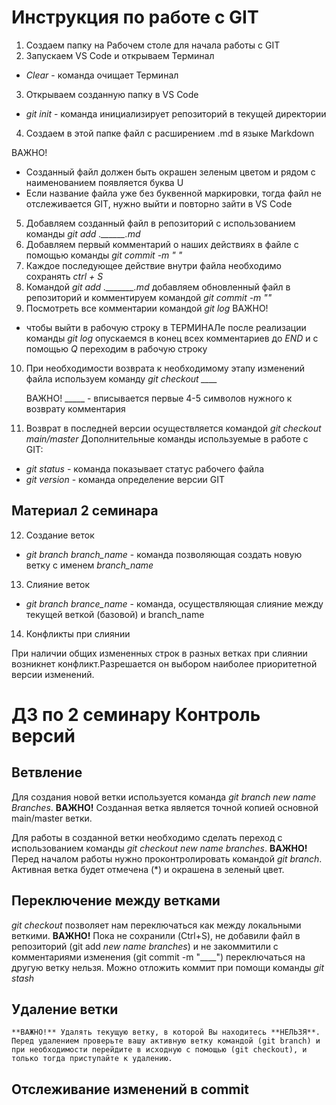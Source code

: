 # Инструкция по работе с GIT 

1. Создаем папку на Рабочем столе для начала работы с GIT
2. Запускаем VS Code и открываем Терминал 
* *Clear* - команда очищает Терминал
3. Открываем созданную папку в VS Code
* *git init* - команда инициализирует репозиторий в текущей директории
4. Создаем в этой папке файл с расширением .md в языке Markdown

ВАЖНО! 
* Созданный файл должен быть окрашен зеленым цветом и рядом с наименованием появляется буква U
* Если название файла уже без буквенной маркировки, тогда файл не отслеживается GIT, нужно выйти и повторно зайти в VS Code
5. Добавляем созданный файл в репозиторий с использованием команды *git add .\______.md*
6. Добавляем первый комментарий о наших действиях в файле с помощью команды *git commit -m " "*
7. Каждое последующее действие внутри файла необходимо сохранять *ctrl + S*
8. Командой *git add .\_______.md* добавляем обновленный файл в репозиторий и комментируем командой *git commit -m ""*
9. Посмотреть все комментарии командой *git log*
ВАЖНО! 
* чтобы выйти в рабочую строку в ТЕРМИНАЛе после реализации команды *git log* опускаемся в конец всех комментариев до *END* и с помощью *Q* переходим в рабочую строку
10. При необходимости возврата к необходимому этапу изменений файла используем команду *git checkout ____* 

     ВАЖНО! _____ - вписывается первые 4-5 символов нужного к возврату комментария
 11. Возврат в последней версии осуществляется командой *git checkout main/master*
 Дополнительные команды используемые в работе с GIT:
 * *git status* - команда показывает статус рабочего файла
 * *git version* - команда определение версии GIT
 
## Материал 2 семинара 

12. Создание веток
* *git branch branch_name* - команда позволяющая создать новую ветку с именем *branch_name*

13. Слияние веток

* *git branch brance_name* - команда, осуществляющая слияние между текущей веткой (базовой) и branch_name

14. Конфликты при слиянии

При наличии общих измененных строк в разных ветках при слиянии возникнет конфликт.Разрешается он выбором наиболее приоритетной версии изменений.

# ДЗ по 2 семинару Контроль версий
## Ветвление 

Для создания новой ветки используется команда *git branch _new name Branches_*. 
    **ВАЖНО!** Созданная ветка является точной копией основной main/master ветки.

Для работы в созданной ветки необходимо сделать переход с использованием команды *git checkout _new name branches_*.
    **ВАЖНО!** Перед началом работы нужно проконтролировать командой *git branch*. Активная ветка будет отмечена (*) и окрашена в зеленый цвет.

## Переключение между ветками

*git checkout* позволяет нам переключаться как между локальными веткими. 
    **ВАЖНО!** Пока не сохранили (Ctrl+S), не добавили файл в репозиторий (git add _new name branches_) и не закоммитили с комментариями изменения (git commit -m "____") переключаться на  другую ветку нельзя.
Можно отложить коммит при помощи команды *git stash* 

## Удаление ветки

    **ВАЖНО!** Удалять текущую ветку, в которой Вы находитесь **НЕЛЬЗЯ**. Перед удалением проверьте вашу активную ветку командой (git branch) и при необходимости перейдите в исходную с помощью (git checkout), и только тогда приступайте к удалению.
    
## Отслеживание изменений в commit
